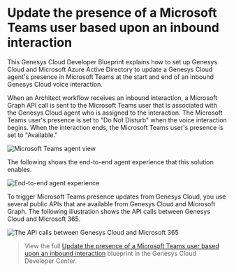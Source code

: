 # Update the presence of a Microsoft Teams user based upon an inbound interaction

This Genesys Cloud Developer Blueprint explains how to set up Genesys Cloud and Microsoft Azure Active Directory to update a Genesys Cloud agent's presence in Microsoft Teams at the start and end of an inbound Genesys Cloud voice interaction.

When an Architect workflow receives an inbound interaction, a Microsoft Graph API call is sent to the Microsoft Teams user that is associated with the Genesys Cloud agent who is assigned to the interaction. The Microsoft Teams user's presence is set to "Do Not Disturb" when the voice interaction begins. When the interaction ends, the Microsoft Teams user's presence is set to "Available."

![Microsoft Teams agent view](blueprint/images/msteams-workflow.png "Microsoft Teams presence update from an agent's point of view")

The following shows the end-to-end agent experience that this solution enables.

![End-to-end agent experience](blueprint/images/MSTeamsGCPresenceSyncBlueprint.gif "End-to-end agent experience")

To trigger Microsoft Teams presence updates from Genesys Cloud, you use several public APIs that are available from Genesys Cloud and Microsoft Graph. The following illustration shows the API calls between Genesys Cloud and Microsoft 365.

![The API calls between Genesys Cloud and Microsoft 365](blueprint/images/microsoft-teams-architect.png "The API calls between Genesys Cloud and Microsoft 365")

> View the full [Update the presence of a Microsoft Teams user based upon an inbound interaction](https://developer.mypurecloud.com/blueprints/) blueprint in the Genesys Cloud Developer Center.
